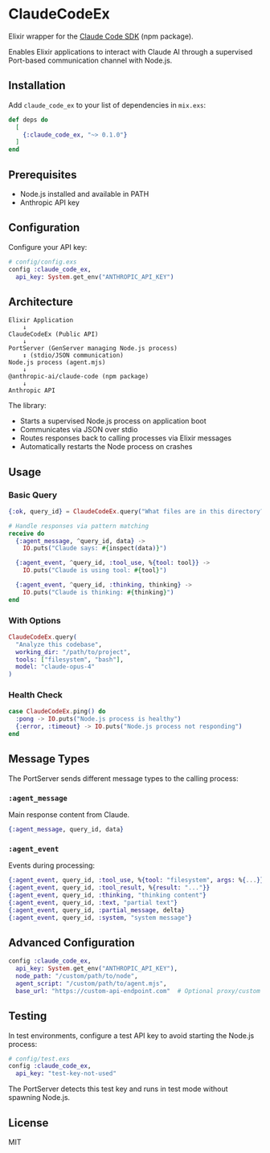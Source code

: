 # ClaudeCodeEx

Elixir wrapper for the [Claude Code SDK](https://www.npmjs.com/package/@anthropic-ai/claude-code) (npm package).

Enables Elixir applications to interact with Claude AI through a supervised Port-based communication channel with Node.js.

## Installation

Add `claude_code_ex` to your list of dependencies in `mix.exs`:

```elixir
def deps do
  [
    {:claude_code_ex, "~> 0.1.0"}
  ]
end
```

## Prerequisites

- Node.js installed and available in PATH
- Anthropic API key

## Configuration

Configure your API key:

```elixir
# config/config.exs
config :claude_code_ex,
  api_key: System.get_env("ANTHROPIC_API_KEY")
```

## Architecture

```
Elixir Application
    ↓
ClaudeCodeEx (Public API)
    ↓
PortServer (GenServer managing Node.js process)
    ↕ (stdio/JSON communication)
Node.js process (agent.mjs)
    ↓
@anthropic-ai/claude-code (npm package)
    ↓
Anthropic API
```

The library:
- Starts a supervised Node.js process on application boot
- Communicates via JSON over stdio
- Routes responses back to calling processes via Elixir messages
- Automatically restarts the Node process on crashes

## Usage

### Basic Query

```elixir
{:ok, query_id} = ClaudeCodeEx.query("What files are in this directory?")

# Handle responses via pattern matching
receive do
  {:agent_message, ^query_id, data} ->
    IO.puts("Claude says: #{inspect(data)}")

  {:agent_event, ^query_id, :tool_use, %{tool: tool}} ->
    IO.puts("Claude is using tool: #{tool}")

  {:agent_event, ^query_id, :thinking, thinking} ->
    IO.puts("Claude is thinking: #{thinking}")
end
```

### With Options

```elixir
ClaudeCodeEx.query(
  "Analyze this codebase",
  working_dir: "/path/to/project",
  tools: ["filesystem", "bash"],
  model: "claude-opus-4"
)
```

### Health Check

```elixir
case ClaudeCodeEx.ping() do
  :pong -> IO.puts("Node.js process is healthy")
  {:error, :timeout} -> IO.puts("Node.js process not responding")
end
```

## Message Types

The PortServer sends different message types to the calling process:

### `:agent_message`
Main response content from Claude.

```elixir
{:agent_message, query_id, data}
```

### `:agent_event`
Events during processing:

```elixir
{:agent_event, query_id, :tool_use, %{tool: "filesystem", args: %{...}}}
{:agent_event, query_id, :tool_result, %{result: "..."}}
{:agent_event, query_id, :thinking, "thinking content"}
{:agent_event, query_id, :text, "partial text"}
{:agent_event, query_id, :partial_message, delta}
{:agent_event, query_id, :system, "system message"}
```

## Advanced Configuration

```elixir
config :claude_code_ex,
  api_key: System.get_env("ANTHROPIC_API_KEY"),
  node_path: "/custom/path/to/node",
  agent_script: "/custom/path/to/agent.mjs",
  base_url: "https://custom-api-endpoint.com"  # Optional proxy/custom endpoint
```

## Testing

In test environments, configure a test API key to avoid starting the Node.js process:

```elixir
# config/test.exs
config :claude_code_ex,
  api_key: "test-key-not-used"
```

The PortServer detects this test key and runs in test mode without spawning Node.js.

## License

MIT
